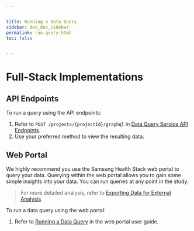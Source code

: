 ```yaml
---


title: Running a Data Query
sidebar: dev_doc_sidebar
permalink: run-query.html
toc: false


---
```




# Full-Stack Implementations

## API Endpoints

To run a query using the API endpoints:

1. Refer to `POST /projects/{projectId}/graphql` in [Data Query Service API Endpoints](../all-endpoints/data-query-service-api-endpoints.md).
2. Use your preferred method to view the resulting data.

## Web Portal

We highly recommend you use the Samsung Health Stack web portal to query your data. Querying within the web portal allows you to gain some simple insights into your data. You can run queries at any point in the study.

> For more detailed analysis, refer to [Exporting Data for External Analysis](../../../../portal-guide/results-analysis/exporting-data.md).

To run a data query using the web portal:

1. Refer to [Running a Data Query](../../../../portal-guide/results-analysis/running-a-query.md) in the web portal user guide.
